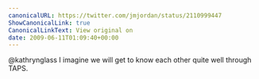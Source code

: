 ```yaml
---
canonicalURL: https://twitter.com/jmjordan/status/2110999447
ShowCanonicalLink: true
CanonicalLinkText: View original on
date: 2009-06-11T01:09:40+00:00
---
```

@kathrynglass I imagine we will get to know each other quite well through TAPS.